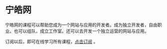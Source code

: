 # 宁皓网

宁皓网的课程可以帮助您成为一个网站与应用的开发者。成为独立开发者，自由职业。也可以组队，成立工作室。还可以去开发一个独立运营的网站与应用。

订阅以后，即可在线学习所有课程，[点击订阅](https://ninghao.net/affiliate/51729/signup) 。

